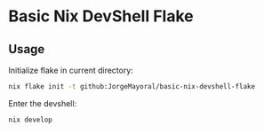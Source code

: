 # Basic Nix DevShell Flake

## Usage

Initialize flake in current directory:

```bash
nix flake init -t github:JorgeMayoral/basic-nix-devshell-flake 
```

Enter the devshell:

```bash
nix develop
```
